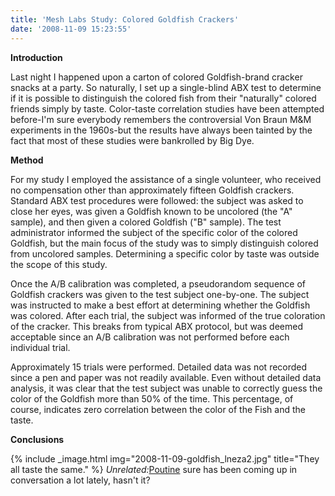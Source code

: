 ```yaml
---
title: 'Mesh Labs Study: Colored Goldfish Crackers'
date: '2008-11-09 15:23:55'
---
```



**Introduction**

Last night I happened upon a carton of colored Goldfish-brand cracker snacks at a party. So naturally, I set up a single-blind ABX test to determine if it is possible to distinguish the colored fish from their "naturally" colored friends simply by taste. Color-taste correlation studies have been attempted before-I'm sure everybody remembers the controversial Von Braun M&M experiments in the 1960s-but the results have always been tainted by the fact that most of these studies were bankrolled by Big Dye.

**Method**

For my study I employed the assistance of a single volunteer, who received no compensation other than approximately fifteen Goldfish crackers. Standard ABX test procedures were followed: the subject was asked to close her eyes, was given a Goldfish known to be uncolored (the "A" sample), and then given a colored Goldfish ("B" sample). The test administrator informed the subject of the specific color of the colored Goldfish, but the main focus of the study was to simply distinguish colored from uncolored samples. Determining a specific color by taste was outside the scope of this study.

Once the A/B calibration was completed, a pseudorandom sequence of Goldfish crackers was given to the test subject one-by-one. The subject was instructed to make a best effort at determining whether the Goldfish was colored. After each trial, the subject was informed of the true coloration of the cracker. This breaks from typical ABX protocol, but was deemed acceptable since an A/B calibration was not performed before each individual trial.

Approximately 15 trials were performed. Detailed data was not recorded since a pen and paper was not readily available. Even without detailed data analysis, it was clear that the test subject was unable to correctly guess the color of the Goldfish more than 50% of the time. This percentage, of course, indicates zero correlation between the color of the Fish and the taste.

**Conclusions**

{% include _image.html img="2008-11-09-goldfish_lneza2.jpg" title="They all taste the same."  %}
*Unrelated:*[Poutine](http://www.thestar.com/living/Food/article/530474) sure has been coming up in conversation a lot lately, hasn't it?


